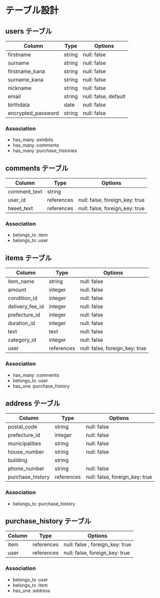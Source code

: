 # テーブル設計

## users テーブル

| Column             | Type   | Options             |
| ------------------ | ------ | ------------------- |
| firstname          | string | null: false         |
| surname            | string | null: false         |
| firstname_kana     | string | null: false         |
| surname_kana       | string | null: false         |
| nickname           | string | null: false         |
| email              | string | null: false, default|
| birthdata          | date   | null: false         |
| encrypted_password | string | null: false         |

### Association

- has_many :exhibits
- has_many :comments
- has_many :purchase_histories 

## comments テーブル

| Column       | Type       | Options                        |
| ------------ | ---------- | ------------------------------ |
| comment_text | string     |                                |
| user_id      | references | null: false, foreign_key: true |
| tweet_text   | references | null: false, foreign_key: true |

### Association

- belongs_to :item
- belongs_to :user

## items テーブル

| Column          | Type       | Options                        |
| --------------- | ---------- | ------------------------------ |
| item_name       | string     | null: false                    |
| amount          | integer    | null: false                    |
| condition_id    | integer    | null: false                    |
| delivery_fee_id | integer    | null: false                    |
| prefecture_id   | integer    | null: false                    |
| duration_id     | integer    | null: false                    |
| text            | text       | null: false                    |
| category_id     | integer    | null: false                    |
| user            | references | null: false, foreign_key: true |

### Association

- has_many :comments
- belongs_to :user
- has_one :purchase_history

## address テーブル

| Column           | Type       | Options                        |
| -------------    | ---------- | ------------------------------ |
| postal_code      | string     | null: false                    |
| prefecture_id    | integer    | null: false                    |
| municipalities   | string     | null: false                    |
| house_number     | string     | null: false                    |
| building         | string     |                                |
| phone_number     | string     | null: false                    |
| purchase_history | references | null: false, foreign_key: true |

### Association

- belongs_to :purchase_history

## purchase_history テーブル

| Column  | Type       | Options                        |
| ------  | ---------- | ------------------------------ |
| item    | references | null: false , foreign_key: true|
| user    | references | null: false, foreign_key: true |

### Association

- belongs_to :user
- belongs_to :item
- has_one :address


